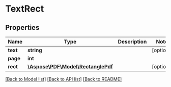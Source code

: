 # TextRect

## Properties
Name | Type | Description | Notes
------------ | ------------- | ------------- | -------------
**text** | **string** |  | [optional] 
**page** | **int** |  | 
**rect** | [**\Aspose\PDF\Model\RectanglePdf**](RectanglePdf.md) |  | [optional] 

[[Back to Model list]](../README.md#documentation-for-models) [[Back to API list]](../README.md#documentation-for-api-endpoints) [[Back to README]](../README.md)


